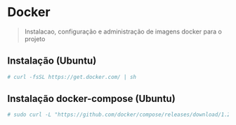 # Docker
> Instalacao, configuração e administração de imagens docker para o projeto

## Instalação (Ubuntu)
```bash
# curl -fsSL https://get.docker.com/ | sh
```  

## Instalação docker-compose (Ubuntu)
```bash
# sudo curl -L "https://github.com/docker/compose/releases/download/1.23.2/docker-compose-$(uname -s)-$(uname -m)" -o /usr/local/bin/docker-compose
```     

